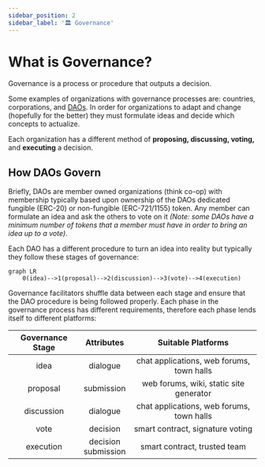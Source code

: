 ```yaml
---
sidebar_position: 2
sidebar_label: '🏛️ Governance'
---
```


# What is Governance?

Governance is a process or procedure that outputs a decision.

Some examples of organizations with governance processes are:
countries, corporations, and [DAOs](https://ethereum.org/en/dao/). In order for organizations to adapt and change (hopefully for the better) they must formulate ideas and decide which concepts to actualize.

Each organization has a different method of **proposing, discussing, voting,** and **executing** a decision.

## How DAOs Govern

Briefly, DAOs are member owned organizations (think co-op) with membership typically based upon ownership of the DAOs dedicated fungible (ERC-20) or non-fungible (ERC-721/1155) token.
Any member can formulate an idea and ask the others to vote on it *(Note: some DAOs have a minimum number of tokens that a member must have in order to bring an idea up to a vote)*. 

Each DAO has a different procedure to turn an idea into reality but typically they follow these stages of governance:

```mermaid
graph LR
	0(idea)-->1(proposal)-->2(discussion)-->3(vote)-->4(execution) 
```

Governance facilitators shuffle data between each stage and ensure that the DAO procedure is being followed properly. Each phase in the governance process has different requirements, therefore each phase lends itself to different platforms:

| Governance Stage |        Attributes        |            Suitable Platforms             |
| :--------------: | :----------------------: | :---------------------------------------: |
|       idea       |         dialogue         | chat applications, web forums, town halls |
|     proposal     |        submission        |  web forums, wiki, static site generator  |
|    discussion    |         dialogue         | chat applications, web forums, town halls |
|       vote       |         decision         |     smart contract, signature voting      |
|    execution     | decision<br />submission |       smart contract, trusted team        |
